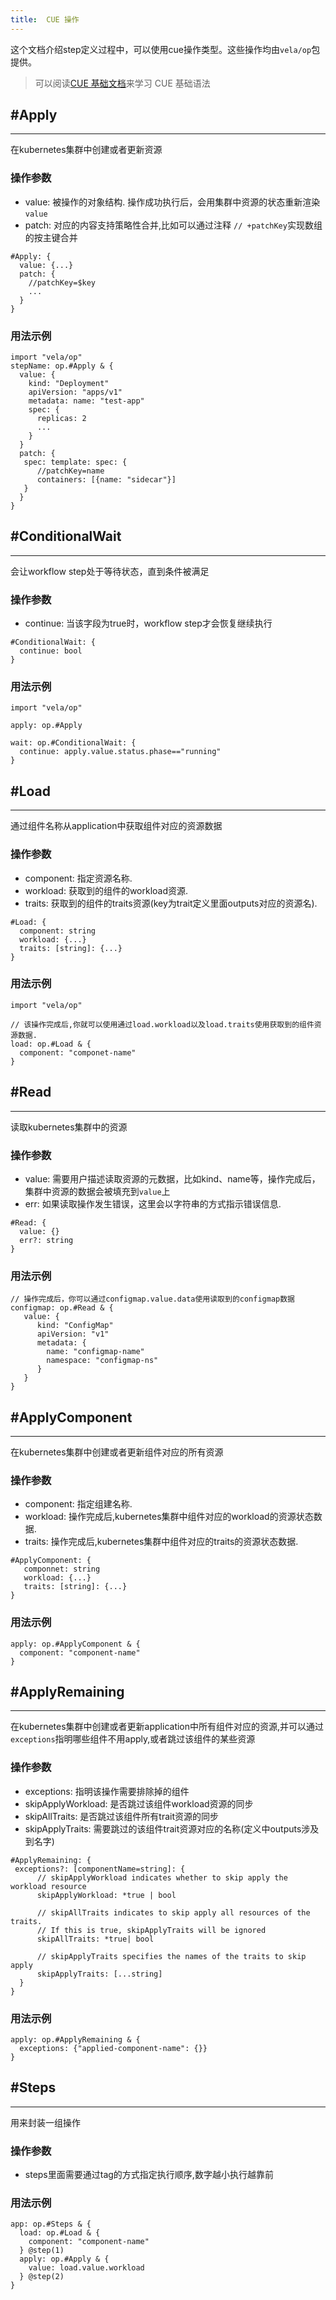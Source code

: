 ```yaml
---
title:  CUE 操作
---
```


这个文档介绍step定义过程中，可以使用cue操作类型。这些操作均由`vela/op`包提供。

> 可以阅读[CUE 基础文档](../cue/basic.md)来学习 CUE 基础语法

## #Apply
---
在kubernetes集群中创建或者更新资源
### 操作参数
- value: 被操作的对象结构. 操作成功执行后，会用集群中资源的状态重新渲染`value`
- patch: 对应的内容支持策略性合并,比如可以通过注释 `// +patchKey`实现数组的按主键合并
```
#Apply: {
  value: {...}
  patch: {
    //patchKey=$key
    ...
  }
}
```
### 用法示例
```
import "vela/op"
stepName: op.#Apply & {
  value: {
    kind: "Deployment"
    apiVersion: "apps/v1"
    metadata: name: "test-app"
    spec: { 
      replicas: 2
      ...
    }
  }
  patch: {
   spec: template: spec: {
      //patchKey=name
      containers: [{name: "sidecar"}]
   }
  }
}
```

## #ConditionalWait
---
会让workflow step处于等待状态，直到条件被满足
### 操作参数
- continue: 当该字段为true时，workflow step才会恢复继续执行
```
#ConditionalWait: {
  continue: bool
}
```
### 用法示例
```
import "vela/op"

apply: op.#Apply

wait: op.#ConditionalWait: {
  continue: apply.value.status.phase=="running"
}
```

## #Load
---
通过组件名称从application中获取组件对应的资源数据
### 操作参数
- component: 指定资源名称.
- workload: 获取到的组件的workload资源.
- traits: 获取到的组件的traits资源(key为trait定义里面outputs对应的资源名).
```
#Load: {
  component: string
  workload: {...}
  traits: [string]: {...}
}
```
### 用法示例
```
import "vela/op"

// 该操作完成后,你就可以使用通过load.workload以及load.traits使用获取到的组件资源数据.
load: op.#Load & {
  component: "componet-name"
}
```

## #Read
---
读取kubernetes集群中的资源
### 操作参数
- value: 需要用户描述读取资源的元数据，比如kind、name等，操作完成后，集群中资源的数据会被填充到`value`上
- err: 如果读取操作发生错误，这里会以字符串的方式指示错误信息.
```
#Read: {
  value: {}
  err?: string
}
```
### 用法示例
```
// 操作完成后，你可以通过configmap.value.data使用读取到的configmap数据
configmap: op.#Read & {
   value: {
      kind: "ConfigMap"
      apiVersion: "v1"
      metadata: {
        name: "configmap-name"
        namespace: "configmap-ns"
      }
   }
}
```

## #ApplyComponent
---
在kubernetes集群中创建或者更新组件对应的所有资源
### 操作参数
- component: 指定组建名称.
- workload: 操作完成后,kubernetes集群中组件对应的workload的资源状态数据.
- traits: 操作完成后,kubernetes集群中组件对应的traits的资源状态数据.
```
#ApplyComponent: {
   componnet: string
   workload: {...}
   traits: [string]: {...}
}
```
### 用法示例
```
apply: op.#ApplyComponent & {
  component: "component-name"
}
```

## #ApplyRemaining
---
在kubernetes集群中创建或者更新application中所有组件对应的资源,并可以通过`exceptions`指明哪些组件不用apply,或者跳过该组件的某些资源
### 操作参数
- exceptions: 指明该操作需要排除掉的组件
- skipApplyWorkload: 是否跳过该组件workload资源的同步
- skipAllTraits: 是否跳过该组件所有trait资源的同步
- skipApplyTraits: 需要跳过的该组件trait资源对应的名称(定义中outputs涉及到名字)
```
#ApplyRemaining: {
 exceptions?: [componentName=string]: {
      // skipApplyWorkload indicates whether to skip apply the workload resource
      skipApplyWorkload: *true | bool
      
      // skipAllTraits indicates to skip apply all resources of the traits.
      // If this is true, skipApplyTraits will be ignored
      skipAllTraits: *true| bool

      // skipApplyTraits specifies the names of the traits to skip apply
      skipApplyTraits: [...string]
  }
}  
```
### 用法示例
```
apply: op.#ApplyRemaining & {
  exceptions: {"applied-component-name": {}}
}
```

## #Steps
---
用来封装一组操作
### 操作参数
- steps里面需要通过tag的方式指定执行顺序,数字越小执行越靠前
### 用法示例
```
app: op.#Steps & {
  load: op.#Load & {
    component: "component-name"
  } @step(1)
  apply: op.#Apply & {
    value: load.value.workload
  } @step(2)
} 
```
